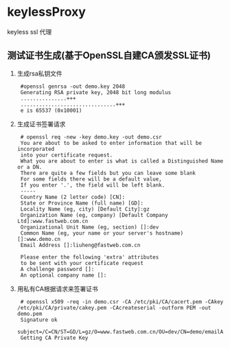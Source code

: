 # keylessProxy

keyless ssl 代理

## 测试证书生成(基于OpenSSL自建CA颁发SSL证书)

1. 生成rsa私钥文件

		#openssl genrsa -out demo.key 2048
		Generating RSA private key, 2048 bit long modulus
		...............+++
		...............................+++
		e is 65537 (0x10001)

2. 生成证书签署请求

        # openssl req -new -key demo.key -out demo.csr
        You are about to be asked to enter information that will be incorporated
        into your certificate request.
        What you are about to enter is what is called a Distinguished Name or a DN.
        There are quite a few fields but you can leave some blank
        For some fields there will be a default value,
        If you enter '.', the field will be left blank.
        -----
        Country Name (2 letter code) [CN]:
        State or Province Name (full name) [GD]:
        Locality Name (eg, city) [Default City]:gz
        Organization Name (eg, company) [Default Company Ltd]:www.fastweb.com.cn
        Organizational Unit Name (eg, section) []:dev
        Common Name (eg, your name or your server's hostname) []:www.demo.cn
        Email Address []:liuheng@fastweb.com.cn
         
        Please enter the following 'extra' attributes
        to be sent with your certificate request
        A challenge password []:
        An optional company name []:
		
3. 用私有CA根据请求来签署证书

		# openssl x509 -req -in demo.csr -CA /etc/pki/CA/cacert.pem -CAkey /etc/pki/CA/private/cakey.pem -CAcreateserial -outform PEM -out demo.pem 
		Signature ok
		subject=/C=CN/ST=GD/L=gz/O=www.fastweb.com.cn/OU=dev/CN=demo/emailAddress=liuheng@fastweb.com.cn
		Getting CA Private Key